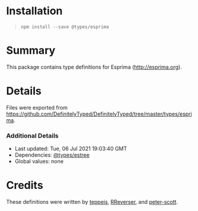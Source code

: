 # Installation
> `npm install --save @types/esprima`

# Summary
This package contains type definitions for Esprima (http://esprima.org).

# Details
Files were exported from https://github.com/DefinitelyTyped/DefinitelyTyped/tree/master/types/esprima.

### Additional Details
 * Last updated: Tue, 06 Jul 2021 19:03:40 GMT
 * Dependencies: [@types/estree](https://npmjs.com/package/@types/estree)
 * Global values: none

# Credits
These definitions were written by [teppeis](https://github.com/teppeis), [RReverser](https://github.com/RReverser), and [peter-scott](https://github.com/peter-scott).
